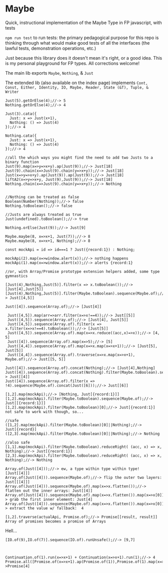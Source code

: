 # Maybe
Quick, instructional implementation of the Maybe Type in FP javascript, with tests

`npm run test` to run tests: the primary pedagogical purpose for this repo is thinking through what would make good tests of all the interfaces (the lawful tests, demonstration operations, etc.)

Just because this library does it doesn't mean it's right, or a good idea.  This is my personal playground for FP types.  All corrections welcome!


The main lib exports `Maybe`, `Nothing`, & `Just`

The extended lib (also available on the index page) implements `Cont, Const, Either, Identity, IO, Maybe, Reader, State (&T), Tuple, & Writer`

```
Just(5).getOrElse(4);//-> 5
Nothing.getOrElse(4);//-> 4

Just(3).cata({
  Just: x => Just(x+1),
  Nothing: () => Just(4)
});//-> 4

Nothing.cata({
  Just: x => Just(x+1),
  Nothing: () => Just(4)
});//-> 4

//all the which ways you might find the need to add two Justs to a binary function
Just(9).map(x=>y=>x+y).ap(Just(9));//-> Just[18]
Just(9).chain(x=>Just(9).chain(y=>x+y));//-> Just[18]
Just(x=>y=>x+y).ap(Just(9)).ap(Just(9));//-> Just[18]
liftA2(x=>y=>x+y, Just(9),Just(9));//-> Just[18]
Nothing.chain(x=>Just(9).chain(y=>x+y));//-> Nothing


//Nothing can be treated as false
Boolean(Number(Nothing));//-> false
Nothing.toBoolean();//-> false

//Justs are always treated as true
Just(undefined).toBoolean();//-> true

Nothing.orElse(Just(9));//-> Just[9]

Maybe.maybe(8, x=>x+1, Just(7));//-> 8
Maybe.maybe(8, x=>x+1, Nothing);//-> 8

const mockApi = id => id===1 ? Just({record:1}) : Nothing;

mockApi(2).map(x=>window.alert(x));//-> nothing happens
mockApi(1).map(x=>window.alert(x));//-> alerts {record:1}

//or, with Array/Promise prototype extension helpers added, some type gymnastics

[Just(4),Nothing,Just(5)].filter(x => x.toBoolean());//-> [Just[4],Just[5]]
[Just(4),Nothing,Just(5)].filter(Maybe.toBoolean).sequence(Maybe.of);//-> Just[[4,5]]

Just([4]).sequence(Array.of);//-> [Just[4]]

 Just([4,5]).map(arr=>arr.filter(x=>x!==4));//-> Just[[5]]
 Just([4,5]).sequence(Array.of);//-> [Just[4], Just[5]]
 Just([4,5]).sequence(Array.of).filter(x => x.filter(x=>x!==4).toBoolean());//-> [Just[5]]
 Just([4,5]).sequence(Array.of).map(x=>x.reduce((acc,x)=>x));//-> [4, 5]
 Just([4]).sequence(Array.of).map(x=>5);//-> [5]
 Just([4,4]).sequence(Array.of).map(x=>x.map(x=>x+1));//-> [Just[5], Just[5]]
 Just([4,4]).sequence(Array.of).traverse(x=>x.map(x=>x+1), Maybe.of);//-> Just[[5, 5]]

Just([4]).sequence(Array.of).concat(Nothing);//-> [Just[4],Nothing]
Just([4]).sequence(Array.of).concat(Nothing).filter(Maybe.toBoolean).sequence(Maybe.of);//-> Just[[4]]
Just([4]).sequence(Array.of).filter(x => !4).sequence(Maybe.of).concat(Just([6]));//-> Just[[6]]

[1,2].map(mockApi);//-> [Nothing, Just[{record:1}]]
[1,2].map(mockApi).filter(Maybe.toBoolean).sequence(Maybe.of);//-> Just[[{record:1}]] 
[1,2].map(mockApi).filter(Maybe.toBoolean)[0];//-> Just[{record:1}] not safe to work with though, so...

//safe
([1,2].map(mockApi).filter(Maybe.toBoolean)[0]||Nothing);//-> Just[{record}]
([2,3].map(mockApi).filter(Maybe.toBoolean)[0]||Nothing);//-> Nothing

//also safe
[1,1].map(mockApi).filter(Maybe.toBoolean).reduceRight( (acc, x) => x, Nothing);//-> Just[{record:1}]
[2,3].map(mockApi).filter(Maybe.toBoolean).reduceRight( (acc, x) => x, Nothing);//-> Nothing

Array.of(Just([4]));//-> ew, a type within type within type! [Just[[4]]]
Array.of(Just([4])).sequence(Maybe.of);//-> flip the outer two layers: Just[[[4]]]
Array.of(Just([4])).sequence(Maybe.of).map(x=>x.flatten());//-> flatten out the inner arrays: Just[[4]]
Array.of(Just([4])).sequence(Maybe.of).map(x=>x.flatten()).map(x=>x[0]);//-> grab the first inner element: Just[4]
Array.of(Just([4])).sequence(Maybe.of).map(x=>x.flatten()).map(x=>x[0]).getOrElse(null);//-> extract the value w/ fallback:  4

[1,2].traverse(actualApi, Promise.of);//-> Promise[[result, result]] Array of promises becomes a promise of Arrays
```

Hell...

```
[IO.of(9),IO.of(7)].sequence(IO.of).runUnsafe();//-> [9,7]



Continuation.of(1).run(x=>x+1) + Continuation(x=>x+1).run(1);//-> 4
Promise.all([Promise.of(x=>x+1).ap(Promise.of(1)),Promise.of(1).map(x=>x+1)]).then(([x,y])=>x+y);//->Promise[4]

```